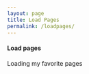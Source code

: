```yaml
---
layout: page
title: Load Pages
permalink: /loadpages/
---
```

<p>
<h4>Load pages</h4>
</p>

Loading my favorite pages

<script type="text/javascript">
function open_win() {
    var links = [    
      'https://trello.com/b/xwtNBmjT/geral',
      'https://trello.com/b/kAxerQ8g/carreira',
      'https://calendar.google.com/calendar/r/week?tab=cc&pli=1',
      'https://mail.google.com/mail/u/0/#inbox',
      'https://github.com/medeiros',
      'https://www.linkedin.com/feed/',
      'https://dzone.com/',
      'https://www.infoq.com/',
      'https://twitter.com/',
      'https://conexaopolitica.com.br/',
      'https://www.tercalivre.com.br/',
      'https://crusoe.com.br/',
      'https://www.brasilparalelo.com.br/regime-militar/',  
    ];


    for (var i=0; i < links.length; i++) {
      window.open(links[i], "link_"+i);
    }

}

open_win();
</script>
